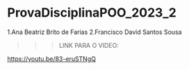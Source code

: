 # ProvaDisciplinaPOO_2023_2
1.Ana Beatriz Brito de Farias
2.Francisco David Santos Sousa

>>>LINK PARA O VIDEO:

https://youtu.be/83-eruSTNgQ
